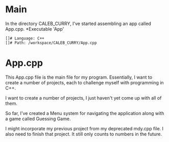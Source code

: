 # Main
In the directory CALEB_CURRY, I've started assembling an app called App.cpp.
*Executable 'App'

    []# Language: C++
    []# Path: /workspace/CALEB_CURRY/App.cpp

# App.cpp
This App.cpp file is the main file for my program.
Essentially, I want to create a number of projects,
each to challenge myself with programming in C++.

I want to create a number of projects, I just haven't
yet come up with all of them.

So far, I've created a Menu system for navigating the
application along with a game called Guessing Game.

I might incorporate my previous project from my 
deprecated mdy.cpp file. I also need to finish that
project. It still only counts to numbers in the future.